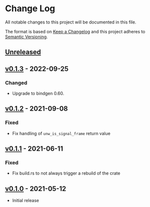 # Change Log

All notable changes to this project will be documented in this file.

The format is based on [Keep a Changelog](http://keepachangelog.com/)
and this project adheres to [Semantic Versioning](http://semver.org/).

## [Unreleased]

## [v0.1.3] - 2022-09-25

### Changed
- Upgrade to bindgen 0.60.

## [v0.1.2] - 2021-09-08

### Fixed
- Fix handling of `unw_is_signal_frame` return value

## [v0.1.1] - 2021-06-11

### Fixed
- Fix build.rs to not always trigger a rebuild of the crate

## [v0.1.0] - 2021-05-12

- Initial release

[Unreleased]: https://github.com/Amanieu/mini-backtrace/compare/v0.1.3...HEAD
[v0.1.3]: https://github.com/Amanieu/mini-backtrace/compare/v0.1.2...v0.1.3
[v0.1.2]: https://github.com/Amanieu/mini-backtrace/compare/v0.1.1...v0.1.2
[v0.1.1]: https://github.com/Amanieu/mini-backtrace/compare/v0.1.0...v0.1.1
[v0.1.0]: https://github.com/Amanieu/mini-backtrace/releases/tag/v0.1.0
